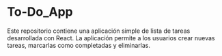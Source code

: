 # To-Do_App
Este repositorio contiene una aplicación simple de lista de tareas desarrollada con React. La aplicación permite a los usuarios crear nuevas tareas, marcarlas como completadas y eliminarlas. 
